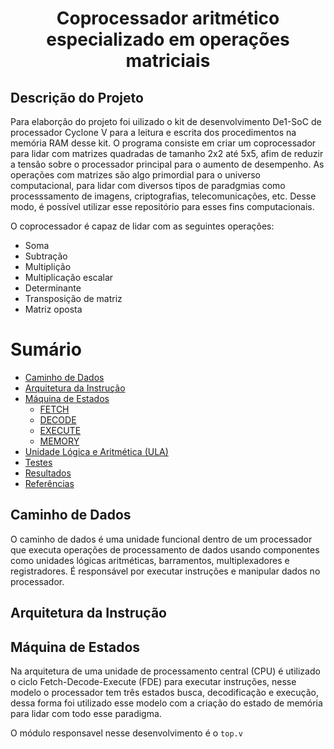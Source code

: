 <h1 align="center">Coprocessador aritmético especializado em operações matriciais</h1>

<h2>Descrição do Projeto</h2>
<p>
  Para elaborção do projeto foi uilizado o kit de desenvolvimento De1-SoC de processador Cyclone V para a leitura e escrita dos procedimentos na memória RAM desse kit. O programa consiste em criar um coprocessador para lidar com matrizes quadradas de tamanho 2x2 até 5x5, afim de reduzir a tensão sobre o processador principal para o aumento de desempenho. As operações com matrizes são algo primordial para o universo computacional, para lidar com diversos tipos de paradgmias como processsamento de imagens, criptografias, telecomunicações, etc. Desse modo, é possível utilizar esse repositório para esses fins computacionais.  

  O coprocessador é capaz de lidar com as seguintes operações:

  * Soma
  * Subtração
  * Multiplição
  * Multiplicação escalar
  * Determinante
  * Transposição de matriz
  * Matriz oposta

</p>

Sumário
=================
<!--ts-->
   * [Caminho de Dados](#caminho-de-dados)
   * [Arquitetura da Instrução](#instrucao)
   * [Máquina de Estados](#maquina-de-estados)
      * [FETCH](#fetch)
      * [DECODE](#decode)
      * [EXECUTE](#execute)
      * [MEMORY](#memory)
   * [Unidade Lógica e Aritmética (ULA)](#ula)
   * [Testes](#testes) 
   * [Resultados](#resultados)
   * [Referências](#referencias)
<!--te-->
<div id="caminho-de-dados">
  <h2>Caminho de Dados</h2>
  <p>
    O caminho de dados é uma unidade funcional dentro de um processador que executa operações de processamento de dados usando componentes como unidades lógicas aritméticas, barramentos, multiplexadores e     registradores. É responsável por executar instruções e manipular dados no processador.

    
  </p>


  
</div>

<div id="instrucao">
  <h2>Arquitetura da Instrução</h2>


  
</div>

<div id="maquina-de-estados">
  <h2>Máquina de Estados</h2>
  Na arquitetura de uma unidade de processamento central (CPU) é utilizado o ciclo Fetch-Decode-Execute (FDE) para executar instruções, nesse modelo o processador tem três estados busca, decodificação e execução, dessa forma foi utilizado esse modelo com a criação do estado de memória para lidar com todo esse paradigma.


  O módulo responsavel nesse desenvolvimento é o `top.v` 
  
</div>


  
